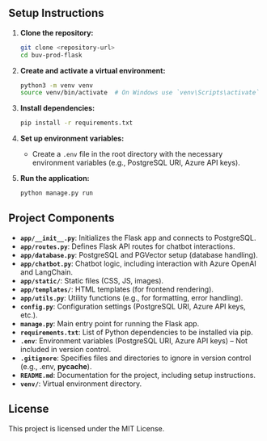 
## Setup Instructions

1. **Clone the repository:**
    ```sh
    git clone <repository-url>
    cd buv-prod-flask
    ```

2. **Create and activate a virtual environment:**
    ```sh
    python3 -m venv venv
    source venv/bin/activate  # On Windows use `venv\Scripts\activate`
    ```

3. **Install dependencies:**
    ```sh
    pip install -r requirements.txt
    ```

4. **Set up environment variables:**
    - Create a `.env` file in the root directory with the necessary environment variables (e.g., PostgreSQL URI, Azure API keys).

5. **Run the application:**
    ```sh
    python manage.py run
    ```

## Project Components

- **`app/__init__.py`**: Initializes the Flask app and connects to PostgreSQL.
- **`app/routes.py`**: Defines Flask API routes for chatbot interactions.
- **`app/database.py`**: PostgreSQL and PGVector setup (database handling).
- **`app/chatbot.py`**: Chatbot logic, including interaction with Azure OpenAI and LangChain.
- **`app/static/`**: Static files (CSS, JS, images).
- **`app/templates/`**: HTML templates (for frontend rendering).
- **`app/utils.py`**: Utility functions (e.g., for formatting, error handling).
- **`config.py`**: Configuration settings (PostgreSQL URI, Azure API keys, etc.).
- **`manage.py`**: Main entry point for running the Flask app.
- **`requirements.txt`**: List of Python dependencies to be installed via pip.
- **`.env`**: Environment variables (PostgreSQL URI, Azure API keys) – Not included in version control.
- **`.gitignore`**: Specifies files and directories to ignore in version control (e.g., .env, __pycache__).
- **`README.md`**: Documentation for the project, including setup instructions.
- **`venv/`**: Virtual environment directory.

## License

This project is licensed under the MIT License.